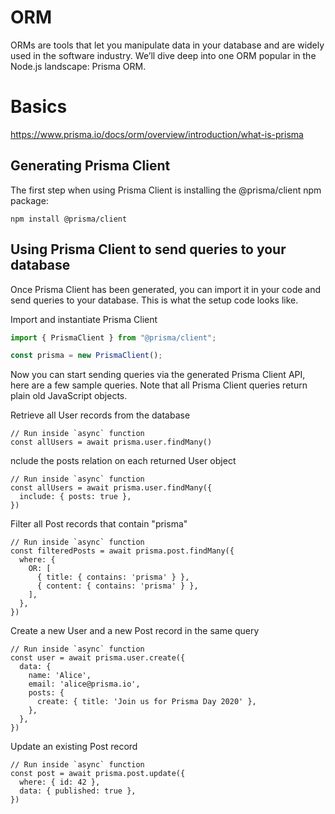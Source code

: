 # ORM

ORMs are tools that let you manipulate data in your database and are widely used in the software industry. We’ll dive deep into one ORM popular in the Node.js landscape: Prisma ORM.

# Basics

https://www.prisma.io/docs/orm/overview/introduction/what-is-prisma

## Generating Prisma Client

The first step when using Prisma Client is installing the @prisma/client npm package:

```npm
npm install @prisma/client
```

## Using Prisma Client to send queries to your database

Once Prisma Client has been generated, you can import it in your code and send queries to your database. This is what the setup code looks like.

Import and instantiate Prisma Client

```js
import { PrismaClient } from "@prisma/client";

const prisma = new PrismaClient();
```

Now you can start sending queries via the generated Prisma Client API, here are a few sample queries. Note that all Prisma Client queries return plain old JavaScript objects.

Retrieve all User records from the database

```prisma
// Run inside `async` function
const allUsers = await prisma.user.findMany()
```

nclude the posts relation on each returned User object

```prisma
// Run inside `async` function
const allUsers = await prisma.user.findMany({
  include: { posts: true },
})
```

Filter all Post records that contain "prisma"

```prisma
// Run inside `async` function
const filteredPosts = await prisma.post.findMany({
  where: {
    OR: [
      { title: { contains: 'prisma' } },
      { content: { contains: 'prisma' } },
    ],
  },
})
```

Create a new User and a new Post record in the same query

```prisma
// Run inside `async` function
const user = await prisma.user.create({
  data: {
    name: 'Alice',
    email: 'alice@prisma.io',
    posts: {
      create: { title: 'Join us for Prisma Day 2020' },
    },
  },
})
```

Update an existing Post record

```prisma
// Run inside `async` function
const post = await prisma.post.update({
  where: { id: 42 },
  data: { published: true },
})
```
